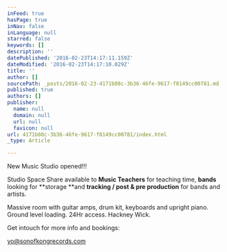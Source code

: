 ```yaml
---
inFeed: true
hasPage: true
inNav: false
inLanguage: null
starred: false
keywords: []
description: ''
datePublished: '2016-02-23T14:17:11.159Z'
dateModified: '2016-02-23T14:17:10.029Z'
title: ''
author: []
sourcePath: _posts/2016-02-23-4171b08c-3b36-46fe-9617-f8149cc00781.md
published: true
authors: []
publisher:
  name: null
  domain: null
  url: null
  favicon: null
url: 4171b08c-3b36-46fe-9617-f8149cc00781/index.html
_type: Article

---
```

New Music Studio opened!!!

Studio Space Share available to **Music Teachers** for teaching time, **bands** looking for **storage **and **tracking / post & pre production** for bands and artists.

Massive room with guitar amps, drum kit, keyboards and upright piano. Ground level loading. 24Hr access. Hackney Wick. 

Get intouch for more info and bookings:

yo@sonofkongrecords.com